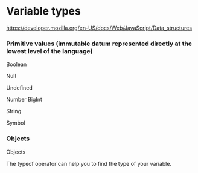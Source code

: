 # Variable types

https://developer.mozilla.org/en-US/docs/Web/JavaScript/Data_structures

### Primitive values (immutable datum represented directly at the lowest level of the language)
Boolean

Null

Undefined

Number BigInt 

String

Symbol

### Objects

Objects

The typeof operator can help you to find the type of your variable.

